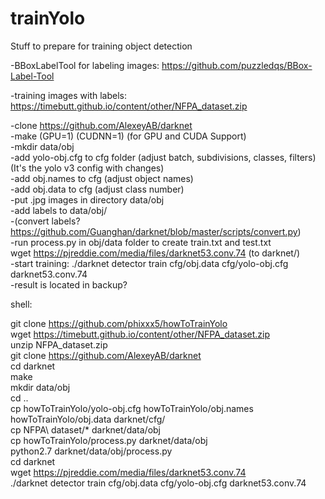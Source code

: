 # trainYolo
Stuff to prepare for training object detection

-BBoxLabelTool for labeling images: https://github.com/puzzledqs/BBox-Label-Tool

-training images with labels: https://timebutt.github.io/content/other/NFPA_dataset.zip

-clone https://github.com/AlexeyAB/darknet  
-make (GPU=1) (CUDNN=1) (for GPU and CUDA Support)  
-mkdir data/obj  
-add yolo-obj.cfg to cfg folder  (adjust batch, subdivisions, classes, filters) (It's the yolo v3 config with changes)  
-add obj.names to cfg  (adjust object names)  
-add obj.data to cfg   (adjust class number)  
-put .jpg images in directory data/obj  
-add labels to data/obj/  
-(convert labels? https://github.com/Guanghan/darknet/blob/master/scripts/convert.py)  
-run process.py in obj/data folder to create train.txt and test.txt  
wget https://pjreddie.com/media/files/darknet53.conv.74 (to darknet/)  
-start training: ./darknet detector train cfg/obj.data cfg/yolo-obj.cfg darknet53.conv.74  
-result is located in backup?


shell:  

git clone https://github.com/phixxx5/howToTrainYolo  
wget https://timebutt.github.io/content/other/NFPA_dataset.zip  
unzip NFPA_dataset.zip  
git clone https://github.com/AlexeyAB/darknet  
cd darknet  
make  
mkdir data/obj  
cd ..  
cp howToTrainYolo/yolo-obj.cfg howToTrainYolo/obj.names howToTrainYolo/obj.data darknet/cfg/  
cp NFPA\ dataset/* darknet/data/obj  
cp howToTrainYolo/process.py darknet/data/obj  
python2.7 darknet/data/obj/process.py  
cd darknet  
wget https://pjreddie.com/media/files/darknet53.conv.74  
./darknet detector train cfg/obj.data cfg/yolo-obj.cfg darknet53.conv.74  
